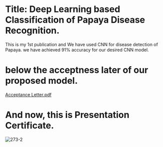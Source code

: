 # Title: Deep Learning based Classification of Papaya Disease Recognition.
This is my 1st publication and We have used CNN for disease detection of Papaya. we have achieved 91% accuracy for our desired CNN model. 

# below the acceptness later of our proposed model.
[Acceptance Letter.pdf](https://github.com/imdadulhaque1/Publications-1-PapayaDiseaseRecognitionUsingDL/files/5739101/Acceptance.Letter.pdf)

# And now, this is Presentation Certificate.
![273-2](https://user-images.githubusercontent.com/45633928/103079973-1f5b8280-45ff-11eb-9b4d-8a5bf209a4bd.jpg)
